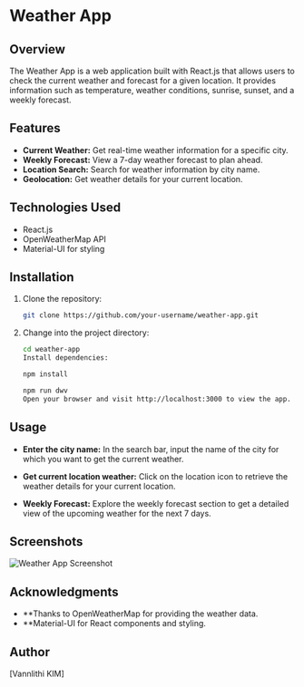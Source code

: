 # Weather App

## Overview

The Weather App is a web application built with React.js that allows users to check the current weather and forecast for a given location. It provides information such as temperature, weather conditions, sunrise, sunset, and a weekly forecast.

## Features

- **Current Weather:** Get real-time weather information for a specific city.
- **Weekly Forecast:** View a 7-day weather forecast to plan ahead.
- **Location Search:** Search for weather information by city name.
- **Geolocation:** Get weather details for your current location.

## Technologies Used

- React.js
- OpenWeatherMap API
- Material-UI for styling

## Installation

1. Clone the repository:

   ```bash
   git clone https://github.com/your-username/weather-app.git
   ```
2. Change into the project directory:

    ```bash
    cd weather-app
    Install dependencies:
    ```

    ```bash
    npm install
    ```
  
    ```bash
    npm run dwv
    Open your browser and visit http://localhost:3000 to view the app.
    ```

## Usage

- **Enter the city name:** In the search bar, input the name of the city for which you want to get the current weather.

- **Get current location weather:** Click on the location icon to retrieve the weather details for your current location.

- **Weekly Forecast:** Explore the weekly forecast section to get a detailed view of the upcoming weather for the next 7 days.

## Screenshots

![Weather App Screenshot](![image](https://github.com/vannlithi168/Weather-Project/assets/137028238/3903d27b-0da7-47b3-bce2-33f0a1adae26))


## Acknowledgments
- **Thanks to OpenWeatherMap for providing the weather data.
- **Material-UI for React components and styling.

## Author
[Vannlithi KIM]

